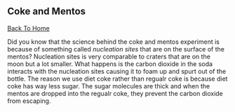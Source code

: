 ## Coke and Mentos

[Back To Home](https://github.com/Carlos0418/INFOTC-1000-Midterm-Project/blob/main/README.md#infotc-1000-midterm-project)

Did you know that the science behind the coke and mentos experiment is because of something called *nucleation sites* that are on the surface of the mentos? Nucleation sites is very comparable to craters that are on the moon but a lot smaller. What happens is the carbon dioxide in the soda interacts with the nucleation sites causing it to foam up and spurt out of the bottle. The reason we use diet coke rather than regualr coke is because diet coke has way less sugar. The sugar molecules are thick and when the mentos are dropped into the regualr coke, they prevent the carbon dioxide from escaping. 
